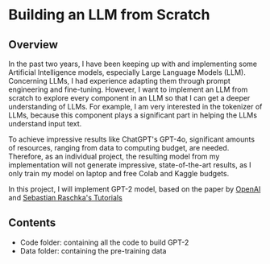 # Building an LLM from Scratch

## Overview
In the past two years, I have been keeping up with and implementing some Artificial Intelligence models, especially Large Language Models (LLM). Concerning LLMs, I had experience adapting them through prompt engineering and fine-tuning. However, I want to implement an LLM from scratch to explore every component in an LLM so that I can get a deeper understanding of LLMs. For example, I am very interested in the tokenizer of LLMs, because this component plays a significant part in helping the LLMs understand input text.

To achieve impressive results like ChatGPT's GPT-4o, significant amounts of resources, ranging from data to computing budget, are needed. Therefore, as an individual project, the resulting model from my implementation will not generate impressive, state-of-the-art results, as I only train my model on laptop and free Colab and Kaggle budgets. 

In this project, I will implement GPT-2 model, based on the paper by [OpenAI](https://paperswithcode.com/paper/language-models-are-unsupervised-multitask) and [Sebastian Raschka's Tutorials](https://github.com/rasbt/LLMs-from-scratch)


## Contents
- Code folder: containing all the code to build GPT-2
- Data folder: containing the pre-training data